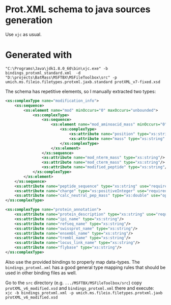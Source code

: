 # Prot.XML schema to java sources generation
Use `xjc` as usual.  

# Generated with
`"C:\Programs\Java\jdk1.8.0_60\bin\xjc.exe" -b bindings_protxml_standard.xml 
-d "D:\projects\BatMass\MSFTBX\MSFileToolbox\src" -p umich.ms.fileio.filetypes.protxml.jaxb.standard protXML_v7-fixed.xsd`

The schema has repetitive elements, so I manually extracted two types:
```xml
<xs:complexType name="modification_info">
    <xs:sequence>
        <xs:element name="mod" minOccurs="0" maxOccurs="unbounded">
            <xs:complexType>
                <xs:sequence>
                    <xs:element name="mod_aminoacid_mass" minOccurs="0" maxOccurs="unbounded">
                        <xs:complexType>
                            <xs:attribute name="position" type="xs:string" use="required"/>
                            <xs:attribute name="mass" type="xs:string" use="required"/>
                        </xs:complexType>
                    </xs:element>
                </xs:sequence>
                <xs:attribute name="mod_nterm_mass" type="xs:string"/>
                <xs:attribute name="mod_cterm_mass" type="xs:string"/>
                <xs:attribute name="modified_peptide" type="xs:string"/>
            </xs:complexType>
        </xs:element>
    </xs:sequence>
    <xs:attribute name="peptide_sequence" type="xs:string" use="required"/>
    <xs:attribute name="charge" type="xs:positiveInteger" use="required"/>
    <xs:attribute name="calc_neutral_pep_mass" type="xs:double" use="optional" />
</xs:complexType>

<xs:complexType name="protein_annotation">
    <xs:attribute name="protein_description" type="xs:string" use="required"/>
    <xs:attribute name="ipi_name" type="xs:string"/>
    <xs:attribute name="refseq_name" type="xs:string"/>
    <xs:attribute name="swissprot_name" type="xs:string"/>
    <xs:attribute name="ensembl_name" type="xs:string"/>
    <xs:attribute name="trembl_name" type="xs:string"/>
    <xs:attribute name="locus_link_name" type="xs:string"/>
    <xs:attribute name="flybase" type="xs:string"/>
</xs:complexType>
```

Also use the provided bindings to properly map data-types. The `bindings_protxml.xml` has a good general type mapping rules
that should be used in other binding files as well.

Go to the `src` directory (e.g. `.../MSFTBX/MSFileToolbox/src`) copy `protXML_v6_modified.xsd` and `bindings_protxml.xml`
 there and execute:  
`xjc -b bindings_protxml.xml -p umich.ms.fileio.filetypes.protxml.jaxb protXML_v6_modified.xsd`  


